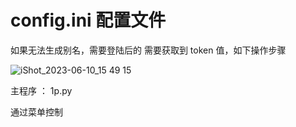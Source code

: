 # config.ini 配置文件


如果无法生成别名，需要登陆后的 需要获取到 token 值，如下操作步骤

![iShot_2023-06-10_15 49 15](https://github.com/kiookp/hbtcmedu/assets/101065744/c7b50d89-2d11-4bd4-af20-a81aa3a61bd6)


主程序 ： 1p.py

通过菜单控制
